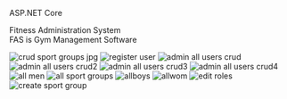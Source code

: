ASP.NET Core 

Fitness Administration System  
FAS is Gym Management Software

![crud sport groups jpg](https://user-images.githubusercontent.com/25099980/45920292-c36d8680-be56-11e8-8334-7a4a0475c685.png)
![register user](https://user-images.githubusercontent.com/25099980/45920299-e304af00-be56-11e8-8df6-58bb7b9d7c11.jpg)
![admin all users crud](https://user-images.githubusercontent.com/25099980/45920277-b05ab680-be56-11e8-8468-72da93308980.jpg)
![admin all users crud2](https://user-images.githubusercontent.com/25099980/45920278-b05ab680-be56-11e8-92f2-739c2180c522.jpg)
![admin all users crud3](https://user-images.githubusercontent.com/25099980/45920279-b05ab680-be56-11e8-8b96-d7c90e635675.jpg)
![admin all users crud4](https://user-images.githubusercontent.com/25099980/45920280-b05ab680-be56-11e8-8b4c-841efff68740.jpg)
![all men](https://user-images.githubusercontent.com/25099980/45920283-b51f6a80-be56-11e8-919d-d2885a62a2cd.png)
![all sport groups](https://user-images.githubusercontent.com/25099980/45920284-b51f6a80-be56-11e8-86f9-82dbca665c6e.jpg)
![allboys](https://user-images.githubusercontent.com/25099980/45920285-b51f6a80-be56-11e8-9fbe-684f3ec29658.jpg)
![allwom](https://user-images.githubusercontent.com/25099980/45920286-b6e92e00-be56-11e8-8b21-8c9084aabaa0.png)
![edit roles](https://user-images.githubusercontent.com/25099980/45920288-bbade200-be56-11e8-88db-8515e77e720d.jpg)
![create sport group](https://user-images.githubusercontent.com/25099980/45920289-bea8d280-be56-11e8-988a-2c954e54bd70.jpg)



